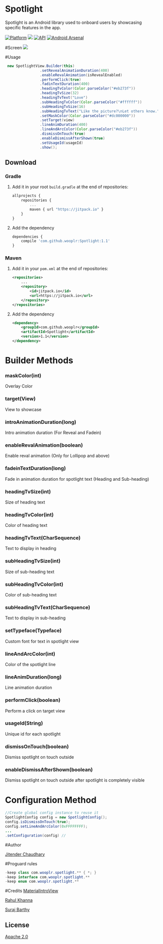 # Spotlight
Spotlight is an Android library used to onboard users by showcasing specific features in the app.

[![Platform](https://img.shields.io/badge/platform-android-green.svg)](http://developer.android.com/index.html)
<img src="https://img.shields.io/badge/license-Apache 2.0-green.svg?style=flat">
[![API](https://img.shields.io/badge/API-11%2B-green.svg?style=flat)](https://android-arsenal.com/api?level=11)
[![Android Arsenal](https://img.shields.io/badge/Android%20Arsenal-Spotlight-green.svg?style=flat)](http://android-arsenal.com/details/1/3730)

#Screen
<img src="https://raw.githubusercontent.com/wooplr/Spotlight/master/art/intro.gif?token=AA5ZAHdvAspW6Zj8YyyKamkV7jWXFtMHks5XaQovwA%3D%3D"/>

#Usage
```java
 new SpotlightView.Builder(this)
                .setRevealAnimationDuration(400)
                .enableRevalAnimation(isRevealEnabled)
                .performClick(true)
                .fadinTextDuration(400)
                .headingTvColor(Color.parseColor("#eb273f"))
                .headingTvSize(32)
                .headingTvText("Love")
                .subHeadingTvColor(Color.parseColor("#ffffff"))
                .subHeadingTvSize(16)
                .subHeadingTvText("Like the picture?\nLet others know.")
                .setMaskColor(Color.parseColor("#dc000000"))
                .setTarget(view)
                .lineAnimDuration(400)
                .lineAndArcColor(Color.parseColor("#eb273f"))
                .dismissOnTouch(true)
                .enableDismissAfterShown(true)
                .setUsageId(usageId)
                .show();
```

## Download
### Gradle

1. Add it in your root `build.gradle` at the end of repositories:

    ```javascript
    allprojects {
    	repositories {
    		...
    		maven { url "https://jitpack.io" }
    	}
    }
    ```

2. Add the dependency

    ```javascript
    dependencies {
        compile 'com.github.wooplr:Spotlight:1.1'
    }
    ```

### Maven

1. Add it in your `pom.xml` at the end of repositories:

    ```xml
    <repositories>
        ...
    	<repository>
    	    <id>jitpack.io</id>
    	    <url>https://jitpack.io</url>
    	</repository>
    </repositories>
    ```

2. Add the dependency

    ```xml
    <dependency>
        <groupId>com.github.wooplr</groupId>
        <artifactId>Spotlight</artifactId>
        <version>1.1</version>
    </dependency>
    ```

# Builder Methods

### maskColor(int)
Overlay Color

### target(View)
View to showcase

### introAnimationDuration(long)
Intro animation duration (For Reveal and Fadein)

### enableRevalAnimation(boolean)
Enable reval animation (Only for Lollipop and above)

### fadeinTextDuration(long)
Fade in animation duration for spotlight text (Heading and Sub-heading)

### headingTvSize(int)
Size of heading text

### headingTvColor(int)
Color of heading text

### headingTvText(CharSequence)
Text to display in heading

### subHeadingTvSize(int)
Size of sub-heading text

### subHeadingTvColor(int)
Color of sub-heading text

### subHeadingTvText(CharSequence)
Text to display in sub-heading

### setTypeface(Typeface)
Custom font for text in spotlight view

### lineAndArcColor(int)
Color of the spotlight line

### lineAnimDuration(long)
Line animation duration

### performClick(boolean)
Perform a click on target view

### usageId(String)
Unique id for each spotlight

### dismissOnTouch(boolean)
Dismiss spotlight on touch outside

### enableDismissAfterShown(boolean)
Dismiss spotlight on touch outside after spotlight is completely visible

# Configuration Method
```java
//Create global config instance to reuse it
SpotlightConfig config = new SpotlightConfig();
config.isDismissOnTouch(true);
config.setLineAndArcColor(0xFFFFFFFF);
...
.setConfiguration(config) //
```

#Author

[Jitender Chaudhary](https://github.com/29jitender)

#Proguard rules

```java
-keep class com.wooplr.spotlight.** { *; }
-keep interface com.wooplr.spotlight.**
-keep enum com.wooplr.spotlight.**
```

#Credits
[MaterialIntroView](https://github.com/iammert/MaterialIntroView)

[Rahul Khanna](https://www.linkedin.com/in/rahul-khanna-01705827)

[Suraj Barthy](https://dribbble.com/thesbdesign)

## License
[Apache 2.0](http://www.apache.org/licenses/LICENSE-2.0.txt)
